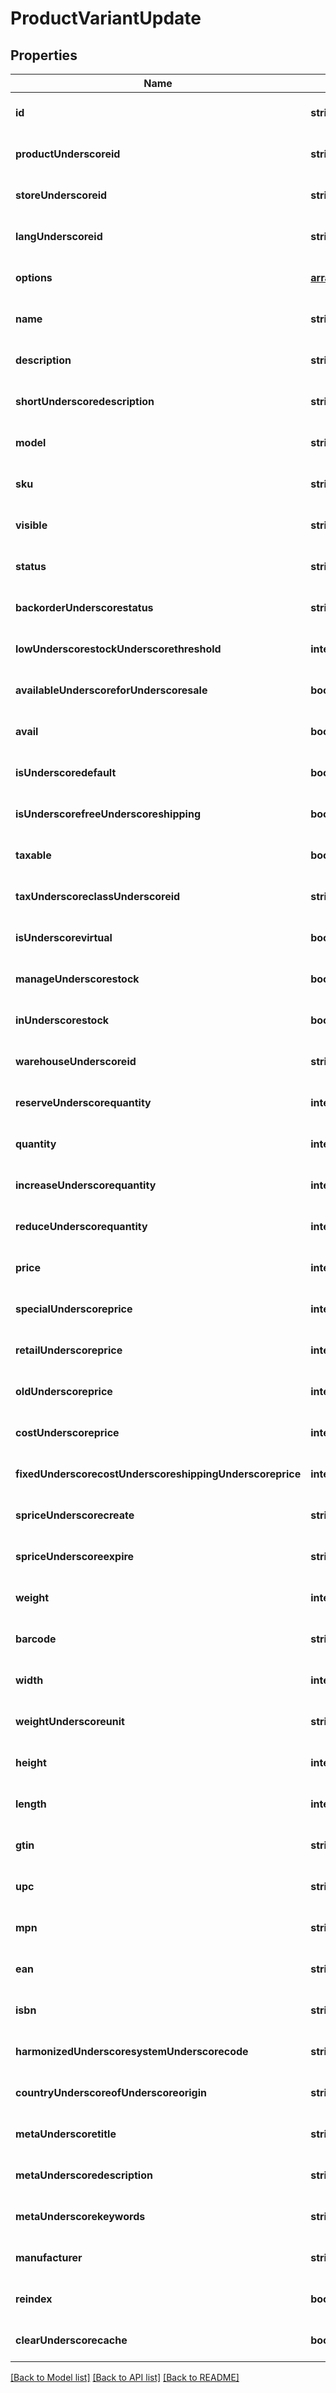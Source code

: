 # ProductVariantUpdate

## Properties
Name | Type | Description | Notes
------------ | ------------- | ------------- | -------------
**id** | **string** |  | [optional] [default to null]
**productUnderscoreid** | **string** |  | [optional] [default to null]
**storeUnderscoreid** | **string** |  | [optional] [default to null]
**langUnderscoreid** | **string** |  | [optional] [default to null]
**options** | [**array[ProductVariantUpdateOptionsInner]**](ProductVariantUpdateOptionsInner.md) |  | [optional] [default to null]
**name** | **string** |  | [optional] [default to null]
**description** | **string** |  | [optional] [default to null]
**shortUnderscoredescription** | **string** |  | [optional] [default to null]
**model** | **string** |  | [optional] [default to null]
**sku** | **string** |  | [optional] [default to null]
**visible** | **string** |  | [optional] [default to null]
**status** | **string** |  | [optional] [default to null]
**backorderUnderscorestatus** | **string** |  | [optional] [default to null]
**lowUnderscorestockUnderscorethreshold** | **integer** |  | [optional] [default to null]
**availableUnderscoreforUnderscoresale** | **boolean** |  | [optional] [default to true]
**avail** | **boolean** |  | [optional] [default to true]
**isUnderscoredefault** | **boolean** |  | [optional] [default to null]
**isUnderscorefreeUnderscoreshipping** | **boolean** |  | [optional] [default to null]
**taxable** | **boolean** |  | [optional] [default to null]
**taxUnderscoreclassUnderscoreid** | **string** |  | [optional] [default to null]
**isUnderscorevirtual** | **boolean** |  | [optional] [default to false]
**manageUnderscorestock** | **boolean** |  | [optional] [default to null]
**inUnderscorestock** | **boolean** |  | [optional] [default to null]
**warehouseUnderscoreid** | **string** |  | [optional] [default to null]
**reserveUnderscorequantity** | **integer** |  | [optional] [default to null]
**quantity** | **integer** |  | [optional] [default to null]
**increaseUnderscorequantity** | **integer** |  | [optional] [default to 0]
**reduceUnderscorequantity** | **integer** |  | [optional] [default to 0]
**price** | **integer** |  | [optional] [default to null]
**specialUnderscoreprice** | **integer** |  | [optional] [default to null]
**retailUnderscoreprice** | **integer** |  | [optional] [default to null]
**oldUnderscoreprice** | **integer** |  | [optional] [default to null]
**costUnderscoreprice** | **integer** |  | [optional] [default to null]
**fixedUnderscorecostUnderscoreshippingUnderscoreprice** | **integer** |  | [optional] [default to null]
**spriceUnderscorecreate** | **string** |  | [optional] [default to null]
**spriceUnderscoreexpire** | **string** |  | [optional] [default to null]
**weight** | **integer** |  | [optional] [default to 0]
**barcode** | **string** |  | [optional] [default to null]
**width** | **integer** |  | [optional] [default to null]
**weightUnderscoreunit** | **string** |  | [optional] [default to null]
**height** | **integer** |  | [optional] [default to null]
**length** | **integer** |  | [optional] [default to null]
**gtin** | **string** |  | [optional] [default to null]
**upc** | **string** |  | [optional] [default to null]
**mpn** | **string** |  | [optional] [default to null]
**ean** | **string** |  | [optional] [default to null]
**isbn** | **string** |  | [optional] [default to null]
**harmonizedUnderscoresystemUnderscorecode** | **string** |  | [optional] [default to null]
**countryUnderscoreofUnderscoreorigin** | **string** |  | [optional] [default to null]
**metaUnderscoretitle** | **string** |  | [optional] [default to null]
**metaUnderscoredescription** | **string** |  | [optional] [default to null]
**metaUnderscorekeywords** | **string** |  | [optional] [default to null]
**manufacturer** | **string** |  | [optional] [default to null]
**reindex** | **boolean** |  | [optional] [default to true]
**clearUnderscorecache** | **boolean** |  | [optional] [default to true]

[[Back to Model list]](../README.md#documentation-for-models) [[Back to API list]](../README.md#documentation-for-api-endpoints) [[Back to README]](../README.md)



